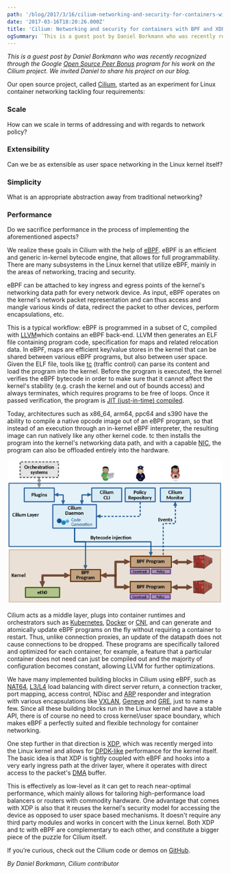 ```yaml
---
path: '/blog/2017/3/16/cilium-networking-and-security-for-containers-with-bpf-and-xdp'
date: '2017-03-16T18:20:26.000Z'
title: 'Cilium: Networking and security for containers with BPF and XDP'
ogSummary: `This is a guest post by Daniel Borkmann who was recently recognized through the Google Open Source Peer Bonus program for his work on the Cilium project. We invited Daniel to share his project on our blog.`
---
```


_This is a guest post by Daniel Borkmann who was recently recognized through the Google [Open Source Peer Bonus](https://opensource.googleblog.com/2016/09/google-open-source-peer-bonus-program.html) program for his work on the Cilium project. We invited Daniel to share his project on our blog._

Our open source project, called [Cilium](https://github.com/cilium/cilium), started as an experiment for Linux container networking tackling four requirements:

### Scale

How can we scale in terms of addressing and with regards to network policy?

### Extensibility

Can we be as extensible as user space networking in the Linux kernel itself?

### Simplicity

What is an appropriate abstraction away from traditional networking?

### Performance

Do we sacrifice performance in the process of implementing the aforementioned aspects?

We realize these goals in Cilium with the help of [eBPF](https://en.wikipedia.org/wiki/Berkeley_Packet_Filter#Extensions_and_optimizations). eBPF is an efficient and generic in-kernel bytecode engine, that allows for full programmability. There are many subsystems in the Linux kernel that utilize eBPF, mainly in the areas of networking, tracing and security.

eBPF can be attached to key ingress and egress points of the kernel's networking data path for every network device. As input, eBPF operates on the kernel's network packet representation and can thus access and mangle various kinds of data, redirect the packet to other devices, perform encapsulations, etc.

This is a typical workflow: eBPF is programmed in a subset of C, compiled with [LLVM](https://en.wikipedia.org/wiki/LLVM)which contains an eBPF back-end. LLVM then generates an ELF file containing program code, specification for maps and related relocation data. In eBPF, maps are efficient key/value stores in the kernel that can be shared between various eBPF programs, but also between user space. Given the ELF file, tools like [tc](<https://en.wikipedia.org/wiki/Tc_(Linux)>) (traffic control) can parse its content and load the program into the kernel. Before the program is executed, the kernel verifies the eBPF bytecode in order to make sure that it cannot affect the kernel's stability (e.g. crash the kernel and out of bounds access) and always terminates, which requires programs to be free of loops. Once it passed verification, the program is [JIT (just-in-time) compiled](https://en.wikipedia.org/wiki/Just-in-time_compilation).

Today, architectures such as x86_64, arm64, ppc64 and s390 have the ability to compile a native opcode image out of an eBPF program, so that instead of an execution through an in-kernel eBPF interpreter, the resulting image can run natively like any other kernel code. tc then installs the program into the kernel's networking data path, and with a capable [NIC](https://en.wikipedia.org/wiki/Network_interface_controller), the program can also be offloaded entirely into the hardware.

![](img.png)

Cilium acts as a middle layer, plugs into container runtimes and orchestrators such as [Kubernetes](http://kubernetes.io/), [Docker](<https://en.wikipedia.org/wiki/Docker_(software)>) or [CNI](https://github.com/containernetworking/cni), and can generate and atomically update eBPF programs on the fly without requiring a container to restart. Thus, unlike connection proxies, an update of the datapath does not cause connections to be dropped. These programs are specifically tailored and optimized for each container, for example, a feature that a particular container does not need can just be compiled out and the majority of configuration becomes constant, allowing LLVM for further optimizations.

We have many implemented building blocks in Cilium using eBPF, such as [NAT64](https://en.wikipedia.org/wiki/NAT64), [L3/L4](https://en.wikipedia.org/wiki/OSI_model) load balancing with direct server return, a connection tracker, port mapping, access control, NDisc and [ARP](https://en.wikipedia.org/wiki/Address_Resolution_Protocol) responder and integration with various encapsulations like [VXLAN](https://en.wikipedia.org/wiki/Virtual_Extensible_LAN), [Geneve](https://cto.vmware.com/geneve-vxlan-network-virtualization-encapsulations/) and [GRE](https://en.wikipedia.org/wiki/Generic_Routing_Encapsulation), just to name a few. Since all these building blocks run in the Linux kernel and have a stable API, there is of course no need to cross kernel/user space boundary, which makes eBPF a perfectly suited and flexible technology for container networking.

One step further in that direction is [XDP](https://github.com/iovisor/bpf-docs/blob/master/Express_Data_Path.pdf), which was recently merged into the Linux kernel and allows for [DPDK-like](https://en.wikipedia.org/wiki/Data_Plane_Development_Kit) performance for the kernel itself. The basic idea is that XDP is tightly coupled with eBPF and hooks into a very early ingress path at the driver layer, where it operates with direct access to the packet's [DMA](https://en.wikipedia.org/wiki/Direct_memory_access) buffer.

This is effectively as low-level as it can get to reach near-optimal performance, which mainly allows for tailoring high-performance load balancers or routers with commodity hardware. One advantage that comes with XDP is also that it reuses the kernel's security model for accessing the device as opposed to user space based mechanisms. It doesn't require any third party modules and works in concert with the Linux kernel. Both XDP and tc with eBPF are complementary to each other, and constitute a bigger piece of the puzzle for Cilium itself.

If you’re curious, check out the Cilium code or demos on [GitHub](https://github.com/cilium/cilium).

_By Daniel Borkmann, Cilium contributor_
